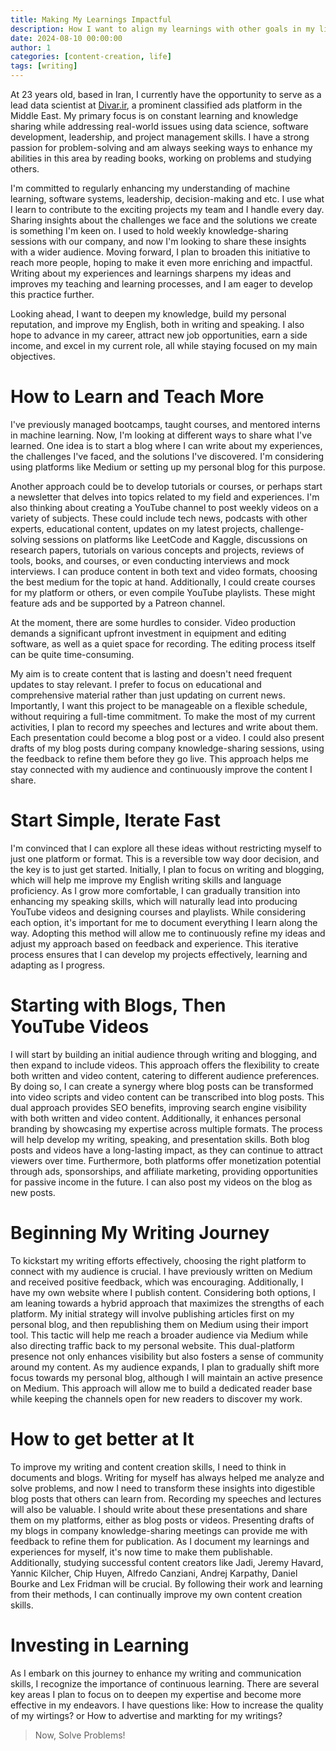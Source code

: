 ```yaml
---
title: Making My Learnings Impactful
description: How I want to align my learnings with other goals in my life.
date: 2024-08-10 00:00:00
author: 1
categories: [content-creation, life]
tags: [writing] 
---
```


At 23 years old, based in Iran, I currently have the opportunity to serve as a lead data scientist at [Divar.ir](http://divar.ir), a prominent classified ads platform in the Middle East. My primary focus is on constant learning and knowledge sharing while addressing real-world issues using data science, software development, leadership, and project management skills. I have a strong passion for problem-solving and am always seeking ways to enhance my abilities in this area by reading books, working on problems and studying others.

I'm committed to regularly enhancing my understanding of machine learning, software systems, leadership, decision-making and etc. I use what I learn to contribute to the exciting projects my team and I handle every day. Sharing insights about the challenges we face and the solutions we create is something I'm keen on. I used to hold weekly knowledge-sharing sessions with our company, and now I'm looking to share these insights with a wider audience. Moving forward, I plan to broaden this initiative to reach more people, hoping to make it even more enriching and impactful. Writing about my experiences and learnings sharpens my ideas and improves my teaching and learning processes, and I am eager to develop this practice further.

Looking ahead, I want to deepen my knowledge, build my personal reputation, and improve my English, both in writing and speaking. I also hope to advance in my career, attract new job opportunities, earn a side income, and excel in my current role, all while staying focused on my main objectives.

# How to Learn and Teach More
I've previously managed bootcamps, taught courses, and mentored interns in machine learning. Now, I'm looking at different ways to share what I've learned. One idea is to start a blog where I can write about my experiences, the challenges I've faced, and the solutions I've discovered. I'm considering using platforms like Medium or setting up my personal blog for this purpose.

Another approach could be to develop tutorials or courses, or perhaps start a newsletter that delves into topics related to my field and experiences. I'm also thinking about creating a YouTube channel to post weekly videos on a variety of subjects. These could include tech news, podcasts with other experts, educational content, updates on my latest projects, challenge-solving sessions on platforms like LeetCode and Kaggle, discussions on research papers, tutorials on various concepts and projects, reviews of tools, books, and courses, or even conducting interviews and mock interviews. I can produce content in both text and video formats, choosing the best medium for the topic at hand.
Additionally, I could create courses for my platform or others, or even compile YouTube playlists. These might feature ads and be supported by a Patreon channel.

At the moment, there are some hurdles to consider. Video production demands a significant upfront investment in equipment and editing software, as well as a quiet space for recording. The editing process itself can be quite time-consuming.

My aim is to create content that is lasting and doesn't need frequent updates to stay relevant. I prefer to focus on educational and comprehensive material rather than just updating on current news. Importantly, I want this project to be manageable on a flexible schedule, without requiring a full-time commitment.
To make the most of my current activities, I plan to record my speeches and lectures and write about them. Each presentation could become a blog post or a video. I could also present drafts of my blog posts during company knowledge-sharing sessions, using the feedback to refine them before they go live. This approach helps me stay connected with my audience and continuously improve the content I share.

# Start Simple, Iterate Fast
I'm convinced that I can explore all these ideas without restricting myself to just one platform or format. This is a reversible tow way door decision, and the key is to just get started. Initially, I plan to focus on writing and blogging, which will help me improve my English writing skills and language proficiency. As I grow more comfortable, I can gradually transition into enhancing my speaking skills, which will naturally lead into producing YouTube videos and designing courses and playlists.
While considering each option, it's important for me to document everything I learn along the way. Adopting this method will allow me to continuously refine my ideas and adjust my approach based on feedback and experience. This iterative process ensures that I can develop my projects effectively, learning and adapting as I progress.

# Starting with Blogs, Then YouTube Videos
I will start by building an initial audience through writing and blogging, and then expand to include videos. This approach offers the flexibility to create both written and video content, catering to different audience preferences. By doing so, I can create a synergy where blog posts can be transformed into video scripts and video content can be transcribed into blog posts. This dual approach provides SEO benefits, improving search engine visibility with both written and video content. Additionally, it enhances personal branding by showcasing my expertise across multiple formats. The process will help develop my writing, speaking, and presentation skills. Both blog posts and videos have a long-lasting impact, as they can continue to attract viewers over time. Furthermore, both platforms offer monetization potential through ads, sponsorships, and affiliate marketing, providing opportunities for passive income in the future. I can also post my videos on the blog as new posts.

# Beginning My Writing Journey
To kickstart my writing efforts effectively, choosing the right platform to connect with my audience is crucial. I have previously written on Medium and received positive feedback, which was encouraging. Additionally, I have my own website where I publish content. Considering both options, I am leaning towards a hybrid approach that maximizes the strengths of each platform.
My initial strategy will involve publishing articles first on my personal blog, and then republishing them on Medium using their import tool. This tactic will help me reach a broader audience via Medium while also directing traffic back to my personal website. This dual-platform presence not only enhances visibility but also fosters a sense of community around my content.
As my audience expands, I plan to gradually shift more focus towards my personal blog, although I will maintain an active presence on Medium. This approach will allow me to build a dedicated reader base while keeping the channels open for new readers to discover my work.

# How to get better at It
To improve my writing and content creation skills, I need to think in documents and blogs. Writing for myself has always helped me analyze and solve problems, and now I need to transform these insights into digestible blog posts that others can learn from. Recording my speeches and lectures will also be valuable. I should write about these presentations and share them on my platforms, either as blog posts or videos. Presenting drafts of my blogs in company knowledge-sharing meetings can provide me with feedback to refine them for publication. As I document my learnings and experiences for myself, it's now time to make them publishable.
Additionally, studying successful content creators like Jadi, Jeremy Havard, Yannic Kilcher, Chip Huyen, Alfredo Canziani, Andrej Karpathy, Daniel Bourke and Lex Fridman will be crucial. By following their work and learning from their methods, I can continually improve my own content creation skills.

# Investing in Learning
As I embark on this journey to enhance my writing and communication skills, I recognize the importance of continuous learning. There are several key areas I plan to focus on to deepen my expertise and become more effective in my endeavors. I have questions like: How to increase the quality of my wirtings? or How to advertise and markting for my writings?

> Now, Solve Problems!
